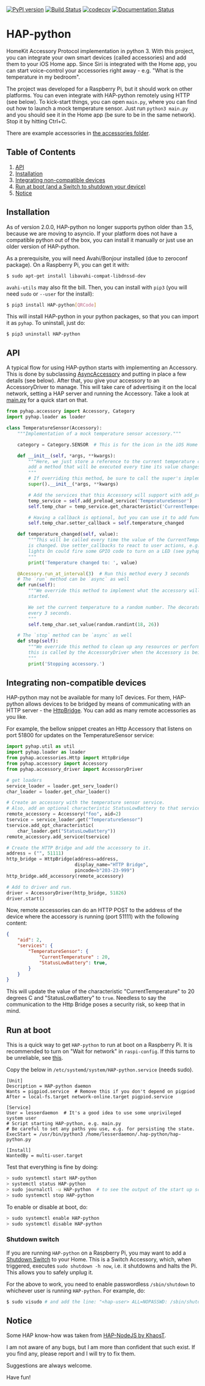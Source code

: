 [![PyPI version](https://badge.fury.io/py/HAP-python.svg)](https://badge.fury.io/py/HAP-python) [![Build Status](https://travis-ci.org/ikalchev/HAP-python.svg?branch=master)](https://travis-ci.org/ikalchev/HAP-python) [![codecov](https://codecov.io/gh/ikalchev/HAP-python/branch/master/graph/badge.svg)](https://codecov.io/gh/ikalchev/HAP-python) [![Documentation Status](https://readthedocs.org/projects/hap-python/badge/?version=latest)](http://hap-python.readthedocs.io/en/latest/?badge=latest)
# HAP-python

HomeKit Accessory Protocol implementation in python 3.
With this project, you can integrate your own smart devices (called accessories) and add them to your
iOS Home app. Since Siri is integrated with the Home app, you can start voice-control your
accessories right away - e.g. "What is the temperature in my bedroom".

The project was developed for a Raspberry Pi, but it should work on other platforms. You
can even integrate with HAP-python remotely using HTTP (see below). To kick-start things,
you can open `main.py`, where you can find out how to launch a mock temperature sensor.
Just run `python3 main.py` and you should see it in the Home app (be sure to be in the same network).
Stop it by hitting Ctrl+C.

There are example accessories in [the accessories folder](pyhap/accessories).

## Table of Contents
1. [API](#API)
2. [Installation](#Installation)
3. [Integrating non-compatible devices](#HttpAcc)
4. [Run at boot (and a Switch to shutdown your device)](#AtBoot)
5. [Notice](#Notice)

## Installation <a name="Installation"></a>

As of version 2.0.0, HAP-python no longer supports python older than 3.5, because we
are moving to asyncio. If your platform does not have a compatible python out of the
box, you can install it manually or just use an older version of HAP-python.

As a prerequisite, you will need Avahi/Bonjour installed (due to zeroconf package).
On a Raspberry Pi, you can get it with:
```
$ sudo apt-get install libavahi-compat-libdnssd-dev
```
`avahi-utils` may also fit the bill. Then, you can install with `pip3` (you will need `sudo` or `--user` for the install):
```sh
$ pip3 install HAP-python[QRCode]
```

This will install HAP-python in your python packages, so that you can import it as `pyhap`. To uninstall, just do:
```
$ pip3 uninstall HAP-python
```

## API <a name="API"></a>

A typical flow for using HAP-python starts with implementing an Accessory. This is done by
subclassing [AsyncAccessory](pyhap/accessory.py) and putting in place a few details
(see below). After that, you give your accessory to an AccessoryDriver to manage. This
will take care of advertising it on the local network, setting a HAP server and
running the Accessory. Take a look at [main.py](main.py) for a quick start on that.

```python
from pyhap.accessory import Accessory, Category
import pyhap.loader as loader

class TemperatureSensor(Accessory):
    """Implementation of a mock temperature sensor accessory."""

    category = Category.SENSOR  # This is for the icon in the iOS Home app.

    def __init__(self, *args, **kwargs):
        """Here, we just store a reference to the current temperature characteristic and
        add a method that will be executed every time its value changes.
        """
        # If overriding this method, be sure to call the super's implementation first.
        super().__init__(*args, **kwargs)

        # Add the services that this Accessory will support with add_preload_service here
        temp_service = self.add_preload_service('TemperatureSensor')
        self.temp_char = temp_service.get_characteristic('CurrentTemperature')

        # Having a callback is optional, but you can use it to add functionality.
        self.temp_char.setter_callback = self.temperature_changed

    def temperature_changed(self, value):
        """This will be called every time the value of the CurrentTemperature
        is changed. Use setter_callbacks to react to user actions, e.g. setting the
        lights On could fire some GPIO code to turn on a LED (see pyhap/accessories/LightBulb.py).
        """
        print('Temperature changed to: ', value)

    @Acessory.run_at_interval(3)  # Run this method every 3 seconds
    # The `run` method can be `async` as well
    def run(self):
        """We override this method to implement what the accessory will do when it is
        started.

        We set the current temperature to a random number. The decorator runs this method
        every 3 seconds.
        """
        self.temp_char.set_value(random.randint(18, 26))

    # The `stop` method can be `async` as well
    def stop(self):
        """We override this method to clean up any resources or perform final actions, as
        this is called by the AccessoryDriver when the Accessory is being stopped.
        """
        print('Stopping accessory.')
```

## Integrating non-compatible devices <a name="HttpAcc"></a>
HAP-python may not be available for many IoT devices. For them, HAP-python allows devices
to be bridged by means of communicating with an HTTP server - the [HttpBridge](pyhap/accessories/Http.py). You can add as many remote accessories as you like.

For example, the bellow snippet creates an Http Accessory that listens on port 51800
for updates on the TemperatureSensor service:
```python
import pyhap.util as util
import pyhap.loader as loader
from pyhap.accessories.Http import HttpBridge
from pyhap.accessory import Accessory
from pyhap.accessory_driver import AccessoryDriver

# get loaders
service_loader = loader.get_serv_loader()
char_loader = loader.get_char_loader()

# Create an accessory with the temperature sensor service.
# Also, add an optional characteristic StatusLowBattery to that service.
remote_accessory = Accessory("foo", aid=2)
tservice = service_loader.get("TemperatureSensor")
tservice.add_opt_characteristic(
    char_loader.get("StatusLowBattery"))
remote_accessory.add_service(tservice)

# Create the HTTP Bridge and add the accessory to it.
address = ("", 51111)
http_bridge = HttpBridge(address=address,
                         display_name="HTTP Bridge",
                         pincode=b"203-23-999")
http_bridge.add_accessory(remote_accessory)

# Add to driver and run.
driver = AccessoryDriver(http_bridge, 51826)
driver.start()
```
Now, remote accessories can do an HTTP POST to the address of the device where the
accessory is running (port 51111) with the following content:
```json
{
    "aid": 2,
    "services": {
        "TemperatureSensor": {
            "CurrentTemperature" : 20,
            "StatusLowBattery": true,
        }
    }
}
```
This will update the value of the characteristic "CurrentTemperature" to 20 degrees C
and "StatusLowBattery" to `true`.
Needless to say the communication to the Http Bridge poses a security risk, so
keep that in mind.

## Run at boot <a name="AtBoot"></a>
This is a quick way to get `HAP-python` to run at boot on a Raspberry Pi. It is recommended
to turn on "Wait for network" in `raspi-config`. If this turns to be unreliable, see
[this](https://www.raspberrypi.org/forums/viewtopic.php?f=66&t=187225).

Copy the below in `/etc/systemd/system/HAP-python.service` (needs sudo).
```
[Unit]
Description = HAP-python daemon
Wants = pigpiod.service  # Remove this if you don't depend on pigpiod
After = local-fs.target network-online.target pigpiod.service

[Service]
User = lesserdaemon  # It's a good idea to use some unprivileged system user
# Script starting HAP-python, e.g. main.py
# Be careful to set any paths you use, e.g. for persisting the state.
ExecStart = /usr/bin/python3 /home/lesserdaemon/.hap-python/hap-python.py

[Install]
WantedBy = multi-user.target
```

Test that everything is fine by doing:

```sh
> sudo systemctl start HAP-python
> systemctl status HAP-python
> sudo journalctl -u HAP-python  # to see the output of the start up script.
> sudo systemctl stop HAP-python
```

To enable or disable at boot, do:

```sh
> sudo systemctl enable HAP-python
> sudo systemctl disable HAP-python
```

### Shutdown switch

If you are running `HAP-python` on a Raspberry Pi, you may want to add a
[Shutdown Switch](pyhap/accessories/ShutdownSwitch.py) to your Home. This is a
Switch Accessory, which, when triggered, executes `sudo shutdown -h now`, i.e.
it shutdowns and halts the Pi. This allows you to safely unplug it.

For the above to work, you need to enable passwordless `/sbin/shutdown` to whichever
user is running `HAP-python`. For example, do:
```sh
$ sudo visudo # and add the line: "<hap-user> ALL=NOPASSWD: /sbin/shutdown".
```

## Notice <a name="Notice"></a>

Some HAP know-how was taken from [HAP-NodeJS by KhaosT](https://github.com/KhaosT/HAP-NodeJS).

I am not aware of any bugs, but I am more than confident that such exist. If you find any,
please report and I will try to fix them.

Suggestions are always welcome.

Have fun!
